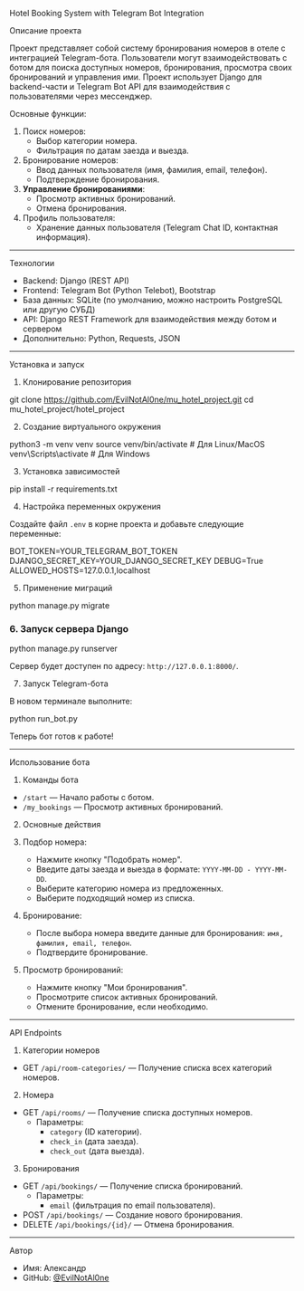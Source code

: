  Hotel Booking System with Telegram Bot Integration

 Описание проекта

Проект представляет собой систему бронирования номеров в отеле с интеграцией Telegram-бота. Пользователи могут взаимодействовать с ботом для поиска доступных номеров, бронирования, просмотра своих бронирований и управления ими. Проект использует Django для backend-части и Telegram Bot API для взаимодействия с пользователями через мессенджер.

Основные функции:
1. Поиск номеров:
   - Выбор категории номера.
   - Фильтрация по датам заезда и выезда.
2. Бронирование номеров:
   - Ввод данных пользователя (имя, фамилия, email, телефон).
   - Подтверждение бронирования.
3. **Управление бронированиями**:
   - Просмотр активных бронирований.
   - Отмена бронирования.
4. Профиль пользователя:
   - Хранение данных пользователя (Telegram Chat ID, контактная информация).

---

Технологии

- Backend: Django (REST API)
- Frontend: Telegram Bot (Python Telebot), Bootstrap
- База данных: SQLite (по умолчанию, можно настроить PostgreSQL или другую СУБД)
- API: Django REST Framework для взаимодействия между ботом и сервером
- Дополнительно: Python, Requests, JSON

---

 Установка и запуск

 1. Клонирование репозитория


git clone https://github.com/EvilNotAl0ne/mu_hotel_project.git
cd mu_hotel_project/hotel_project


 2. Создание виртуального окружения


python3 -m venv venv
source venv/bin/activate  # Для Linux/MacOS
venv\Scripts\activate     # Для Windows

 3. Установка зависимостей


pip install -r requirements.txt


 4. Настройка переменных окружения

Создайте файл `.env` в корне проекта и добавьте следующие переменные:


BOT_TOKEN=YOUR_TELEGRAM_BOT_TOKEN
DJANGO_SECRET_KEY=YOUR_DJANGO_SECRET_KEY
DEBUG=True
ALLOWED_HOSTS=127.0.0.1,localhost


5. Применение миграций


python manage.py migrate

### 6. Запуск сервера Django

python manage.py runserver


Сервер будет доступен по адресу: `http://127.0.0.1:8000/`.

7. Запуск Telegram-бота

В новом терминале выполните:


python run_bot.py


Теперь бот готов к работе!

---
 Использование бота

1. Команды бота

- `/start` — Начало работы с ботом.
- `/my_bookings` — Просмотр активных бронирований.

 2. Основные действия

1. Подбор номера:
   - Нажмите кнопку "Подобрать номер".
   - Введите даты заезда и выезда в формате: `YYYY-MM-DD - YYYY-MM-DD`.
   - Выберите категорию номера из предложенных.
   - Выберите подходящий номер из списка.

2. Бронирование:
   - После выбора номера введите данные для бронирования: `имя, фамилия, email, телефон`.
   - Подтвердите бронирование.

3. Просмотр бронирований:
   - Нажмите кнопку "Мои бронирования".
   - Просмотрите список активных бронирований.
   - Отмените бронирование, если необходимо.

---

 API Endpoints
1. Категории номеров

- GET `/api/room-categories/` — Получение списка всех категорий номеров.

 2. Номера

- GET `/api/rooms/` — Получение списка доступных номеров.
  - Параметры:
    - `category` (ID категории).
    - `check_in` (дата заезда).
    - `check_out` (дата выезда).

 3. Бронирования

- GET `/api/bookings/` — Получение списка бронирований.
  - Параметры:
    - `email` (фильтрация по email пользователя).
- POST `/api/bookings/` — Создание нового бронирования.
- DELETE `/api/bookings/{id}/` — Отмена бронирования.

---
 Автор

- Имя: Александр
- GitHub: [@EvilNotAl0ne](https://github.com/EvilNotAl0ne)
